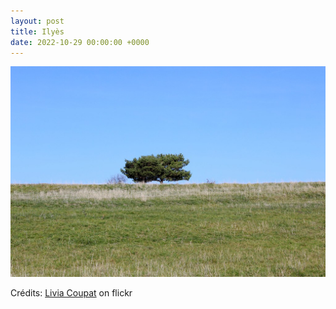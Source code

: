 ```yaml
---
layout: post
title: Ilyès
date: 2022-10-29 00:00:00 +0000
---
```


![Ilyès](/images/2022-10-29.jpg)

Crédits: [Livia Coupat](https://www.flickr.com/people/119367393@N04/) on flickr
